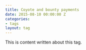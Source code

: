 ```yaml
---
title: Coyote and bounty payments
date: 2015-08-10 00:00:00 Z
categories:
- tags
layout: tag
---
```


This is content written about this tag. 
